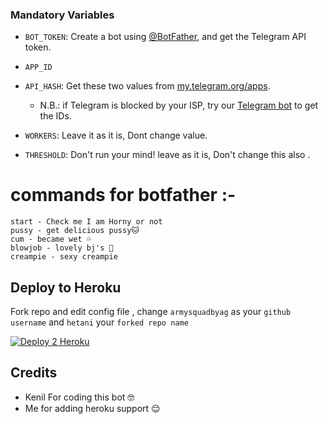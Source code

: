 
### Mandatory Variables

* `BOT_TOKEN`: Create a bot using [@BotFather](https://telegram.dog/BotFather), and get the Telegram API token.

* `APP_ID`
* `API_HASH`: Get these two values from [my.telegram.org/apps](https://my.telegram.org/apps).
  * N.B.: if Telegram is blocked by your ISP, try our [Telegram bot](https://telegram.dog/UseTGXBot) to get the IDs.

* `WORKERS`: Leave it as it is, Dont change value.

* `THRESHOLD`: Don't run your mind! leave as it is, Don't change this also .
# commands for botfather :-
    start - Check me I am Horny or not
    pussy - get delicious pussy🐱
    cum - became wet 💦
    blowjob - lovely bj's 🔞
    creampie - sexy creampie 
## Deploy to Heroku
Fork repo and edit config file , change `armysquadbyag` as your `github username` and `hetani` your `forked repo name`

[![Deploy 2 Heroku](https://www.herokucdn.com/deploy/button.svg)](https://heroku.com/deploy?template=https://github.com/armysquadbyag/hetani )

## Credits 

* Kenil For coding this bot 🤓
* Me for adding heroku support 😌
